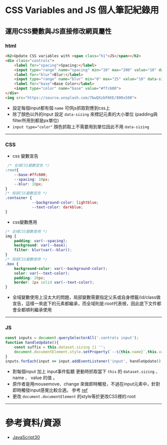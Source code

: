 # CSS Variables and JS 個人筆記紀錄用

######
運用CSS變數與JS直接修改網頁屬性
---

### html

```html
<h2>Update CSS variables with <span class="h1">JS</span></h2>
<div class="controls">
    <label for="spacing">Spacing:</label>
    <input type="range" name="spacing" min="10" max="200" value="10" data-sizing="px">
    <label for="blur">Blur:</label>
    <input type="range" name="blur" min="0" max="25" value="10" data-sizing="px">
    <label for="base">Base Color</label>
    <input type="color" name="base" value="#ffc600">
</div>
<img src="https://source.unsplash.com/7bwQXzbF6KE/800x500">
```
- 設定每個input都有個 `name` 可供js抓取對應到css上
- 除了顏色以外的input 設定 `data-sizing` 來標記元素的大小單位
(padding與filter所用到都是px單位)
- `input type="color"` 顏色抓取上不需要用到單位因此不用 `data-sizing`  
---
### CSS
- css 變數宣告
```css
 /* 全域CSS變數宣告 */
:root{
    --base:#ffc600;
    --spacing: 10px;
    --blur: 10px;
}
/* 局部CSS變數宣告 */
.container {
            --background-color: lightblue;
            --text-color: darkblue;
}
```
- css變數應用
```css
/* 全域CSS變數使用 */
img {
    padding: var(--spacing);
    background: var(--base);
    filter: blur(var(--blur));
}
/* 局部CSS變數使用 */
.box {
    background-color: var(--background-color);
    color: var(--text-color);
    padding: 20px;
    border: 2px solid var(--text-color);
}
```
- 全域變數使用上沒太大的問題，局部變數需要指定父系或自身標籤/id/class做宣告，這樣一來底下的元素都繼承，而全域則是:root代表根，因此底下文件都會全都順利繼承使用
---
### JS

```JavaScript
const inputs = document.querySelectorAll('.controls input');
function handleUpdate(){
    const suffix = this.dataset.sizing || '';
    document.documentElement.style.setProperty(`--${this.name}`,this.value + suffix)
}
inputs.forEach(input => input.addEventListener('input', handleUpdate));
```
- 對每個input 加上 input事件監聽 更動時抓取當下 `this` 的 `dataset.sizing` 、 name 、 value 的值 。
- 原作者是用mousemove、change 來做即時觸發，不過在input元素中，針對即時觸發input感覺比較合適。 參考 [ref](https://www.w3schools.com/jsref/event_oninput.asp)
- 更改 `document.documentElement` 的style等於更改CSS裡的:root

---
# 參考資料/資源
- [JavaScript30](https://javascript30.com/)